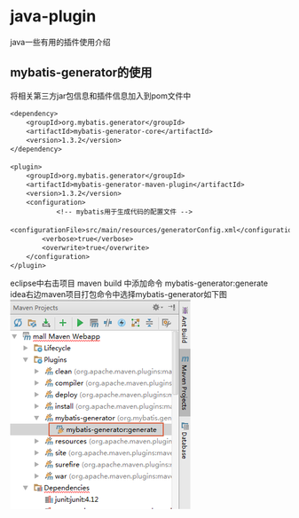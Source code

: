 # java-plugin
java一些有用的插件使用介绍

## mybatis-generator的使用
将相关第三方jar包信息和插件信息加入到pom文件中  

```
<dependency>
    <groupId>org.mybatis.generator</groupId>
    <artifactId>mybatis-generator-core</artifactId>
    <version>1.3.2</version>
</dependency>

<plugin>
    <groupId>org.mybatis.generator</groupId>
    <artifactId>mybatis-generator-maven-plugin</artifactId>
    <version>1.3.2</version>
    <configuration>
　　　　　　　<!-- mybatis用于生成代码的配置文件 -->
    　　<configurationFile>src/main/resources/generatorConfig.xml</configurationFile>
        <verbose>true</verbose>
        <overwrite>true</overwrite>
    </configuration>
</plugin>
```

eclipse中右击项目 maven build 中添加命令 mybatis-generator:generate  
idea右边maven项目打包命令中选择mybatis-generator如下图  
![gg](https://github.com/jaryxiaomao/java-plugin/blob/master/images/mybatis-generator.png)

